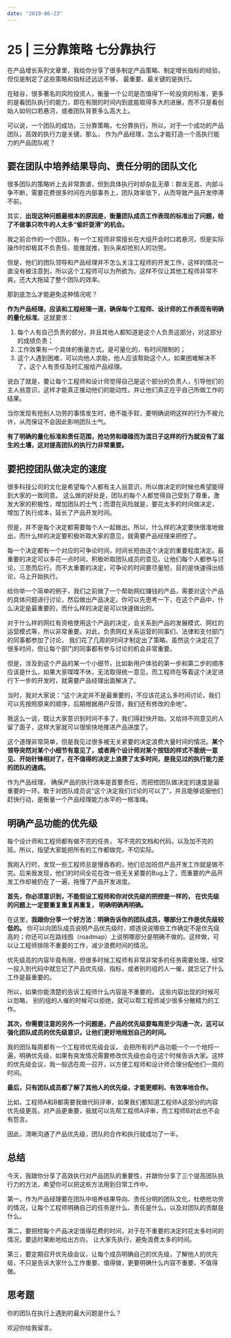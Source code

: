 ```yaml
---
date: "2019-06-23"
---  
```

      
# 25 | 三分靠策略 七分靠执行
在产品增长系列文章里，我给你分享了很多制定产品策略、制定增长指标的经验，但仅是制定了这些策略和指标还远远不够， 最重要、最关键的是执行。

在硅谷，很多著名的风险投资人，衡量一个公司是否值得下一轮投资的标准，更多的是看团队执行的能力，即在有限的时间内到底能取得多大的进展，而不只是看创始人如何口若悬河，或者团队背景多么高大上。

可以说，一个团队的成功，三分靠策略，七分靠执行。所以，对于一个成功的产品团队，高效的执行力是关键。那么， 作为产品经理，怎么才能打造一个高执行能力的产品团队呢？

## 要在团队中培养结果导向、责任分明的团队文化

很多团队的策略听上去非常靠谱，但到具体执行时却杂乱无章：群龙无首、内部斗争不断，需要花费很多时间在内部事务上，团队效率低下，从而导致产品开发停滞不前。

其实，**出现这种问题最根本的原因是，衡量团队成员工作表现的标准出了问题，给了不做事只吹牛的人太多“偷奸耍滑”的机会。**

我之前合作的一个团队，有一个工程师非常擅长在大组开会时口若悬河，但是实际操作时却极其不负责任、能推就推，到头来却抢别人的功劳。

但是，他们的团队领导和产品经理并不怎么关注工程师的开发工作，这样的情况一直没有被注意到，所以这个工程师可以为所欲为。这样不仅让其他工程师非常不爽，还大大拖延了整个团队的效率。

<!-- [[[read_end]]] -->

那到底怎么才能避免这种情况呢？

**作为产品经理，应该和工程经理一道，确保每个工程师、设计师的工作表现有明确的量化标准**。这就要求：

1.  每个人有自己负责的部分，并且其他人都知道是这个人负责这部分，对这部分的成绩负责；
2.  工作效果有一个具体的衡量方式，是可量化的，有时间限制的；
3.  这个人遇到困难，可以向他人求助，他人应该帮助这个人，如果困难解决不了，这个人有责任及时汇报给产品经理。

说白了就是，要让每个工程师和设计师觉得自己是这个部分的负责人，引导他们的主人翁意识，这样才能真正推动他们的能动性，并让他们真正在乎自己所做工作的结果。

当你发现有抢别人功劳的事情发生时，绝不能手软，要明确说明这样的行为不被允许，从而保证不会因此影响团队士气。

**有了明确的量化标准和责任范围，抢功劳和碌碌而为混日子这样的行为就没有了滋生的土壤，这对提高团队的执行力非常重要。**

## 要把控团队做决定的速度

很多科技公司的文化是希望每个人都有主人翁意识，所以做决定的时候也希望能得到大家的一致同意。 这么做的好处是，团队的每个人都觉得自己受到了尊重，激发大家的积极性，增加团队的士气；而潜在风险就是，要花太多的时间做决定， 增加了执行成本，延长了产品开发时间。

但是，并不是每个决定都需要每个人一起做出。所以，什么样的决定要快很准地做出，而什么样的决定要积极听取大家的意见，就需要产品经理来把控了。

每一个决定都有一个对应的可争论时间，时间长短由这个决定的重要程度决定。最重要的决定可以多花一点时间，积极听取团队成员的意见，让他们每个人都参与讨论，三思而后行。而不太重要的决定，可争论的时间要尽量短，目的是快速得出结论，马上开始执行。

给你举一个简单的例子，我们之前做了一个帮助网红赚钱的产品，需要对这个产品的具体问题进行讨论，然后做出产品决定。你可以先思考一下，在这个产品中，什么决定是最重要的，而什么样的决定是可以快速做出的。

对于什么样的网红有资格使用这个产品的决定，会关系到产品的发展模式、网红的运营模式等，所以非常重要。对此，负责网红关系运营的同事们、法律和支付部门的同事都参加了讨论， 我们花了几周的时间才制定出了策略。虽然这个决定花了很多时间，但让每个部门的同事都有参与讨论的机会非常重要。

但是，涉及到这个产品的某一个小细节，比如新用户体验的第一步和第二步的顺序应该是什么，如果大家喋喋不休，无法取得统一意见，而工程师在等着这个决定进行下一步的开发时，就需要产品经理出面解决了。

当时，我对大家说：“这个决定并不是最重要的，不应该花这么多时间讨论，我们可以先按照原来的顺序，后期根据用户反馈，我们还有修改的余地”。

我这么一说，既让大家意识到时间不多了，我们得赶快开始，又给持不同意见的人留了面子，这样大家就可以很愉快地推进产品进度了。

这个道理非常简单，但是我见过很多被无关紧要的决定浪费大量时间的情况。**某个领导突然对某个小细节有意见了，或者两个设计师对某个按钮的样式不能统一意见、开始针锋相对了，在不值得的决定上浪费了太多时间，是我见过的执行能力差的团队的通病。**

作为产品经理， 确保产品的执行效率是首要责任，而把控团队做决定的速度是最重要的一环。敢于对团队成员说“这个决定我们讨论的可以了”，并且能够说服他们赶快行动，是衡量一个产品经理能力水平的一根准绳。

## 明确产品功能的优先级

每个设计师和工程师都有做不完的任务， 写不完的文档和代码，以及加不完的班。所以，指望大家能把所有的工作都做完，不切实际。

我刚入行时，发现一些工程师总是慢吞吞的，他们总加班但产品开发工作就是做不完。后来我发现，他们的时间全花在改一些无关紧要的Bug上了，而重要的产品开发工作却被扔在了一遍，拖慢了产品开发进度。

**首先，你必须意识到，不能假设工程师和你对优先级的把控是一样的， 在优先级的问题上一定要重复重复再重复， 明确明确再明确。**

在这里，**我跟你分享一个好方法：明确告诉你的团队成员，哪部分工作是优先级较低的。** 你可以向团队成员说明产品优先级时，顺道说说哪些工作确定不是优先级高的；你还可以在路线图（roadmap）上说明哪部分是明确不做的。这样做，可以让工程师排除不重要的工作，减少浪费时间的情况。

优先级高的内容毕竟有限，但很多时候工程师有非常非常多的任务需要处理，经常一投入到代码中就忘记了产品优先级、指标，或者别的组的人一催，就忘记了什么工作是最重要的。

所以，如果你能清楚的告诉工程师什么内容是不重要的， 这些内容出现的时候可以忽略， 别的组的人催的时候可以拒绝，就可以帮工程师减少很多分散精力的工作。

**其次，你需要注意的另外一个问题是，产品的优先级要每周至少沟通一次，这可以强化团队成员的优先级意识，让他们更好地规划自己的时间。**

我的团队每周都有一个工程师优先级会议， 会把所有的产品功能一个一个地捋一遍，明确优先级，如果有突发情况需要修改优先级也会在这个时候告诉大家。这样的优先级会议，我一般选在周一召开，以方便工程师和设计师合理分配他们一周的时间。

**最后，只有团队成员都了解了其他人的优先级，才能更顺利、有效率地合作。**

比如，工程师A和B都需要我做代码评审，如果我们都知道工程师A这部分的内容优先级更高，对产品更重要，我就可以先帮工程师A评审，而工程师B对此也不会有怨言。

因此，清晰沟通了产品优先级，团队的合作和执行就成功了一半。

## 总结

今天，我跟你分享了高效执行对产品团队的重要性，并跟你分享了三个提高团队执行力的方法，希望你可以把这些方法用到日常工作中。

第一，作为产品经理要在团队中培养结果导向、责任分明的团队文化，杜绝抢功劳的情况，让每个工程师明确自己的任务是什么、责任是什么，以及对团队的贡献是什么。

第二，要把控每个产品决定值得花费的时间，对于在不重要的决定时花太多时间的情况，要适时果断地给出方向， 让大家先执行，避免浪费太多的时间。

第三，要定期召开优先级会议，让每个成员明确自己的优先级，了解他人的优先级，不只是告诉大家什么工作重要、值得做，更要明确什么内容不重要、不值得做。

## 思考题

你的团队在执行上遇到的最大问题是什么？

欢迎你给我留言。